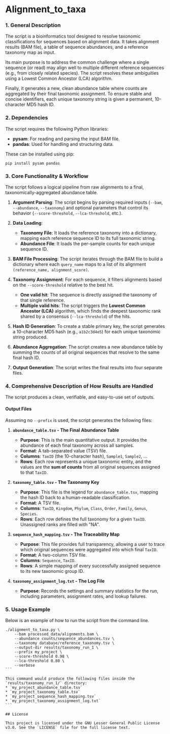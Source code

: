 # Alignment_to_taxa

### **1. General Description**

The script is a bioinformatics tool designed to resolve taxonomic classifications for sequences based on alignment data. It takes alignment results (BAM file), a table of sequence abundances, and a reference taxonomy map as input.

Its main purpose is to address the common challenge where a single sequence (or read) may align well to multiple different reference sequences (e.g., from closely related species). The script resolves these ambiguities using a Lowest Common Ancestor (LCA) algorithm.

Finally, it generates a new, clean abundance table where counts are aggregated by their final taxonomic assignment. To ensure stable and concise identifiers, each unique taxonomy string is given a permanent, 10-character MD5 hash ID.

### **2. Dependencies**

The script requires the following Python libraries:

* **pysam**: For reading and parsing the input BAM file.
* **pandas**: Used for handling and structuring data.

These can be installed using pip:

```{bash}
pip install pysam pandas
```

### **3. Core Functionality & Workflow**

The script follows a logical pipeline from raw alignments to a final, taxonomically-aggregated abundance table.

1.  **Argument Parsing**: The script begins by parsing required inputs (`--bam`, `--abundance`, `--taxonomy`) and optional parameters that control its behavior (`--score-threshold`, `--lca-threshold`, etc.).

2.  **Data Loading**:
    * **Taxonomy File**: It loads the reference taxonomy into a dictionary, mapping each reference sequence ID to its full taxonomic string.
    * **Abundance File**: It loads the per-sample counts for each unique sequence ID.

3.  **BAM File Processing**: The script iterates through the BAM file to build a dictionary where each `query_name` maps to a list of its alignment `(reference_name, alignment_score)`.

4.  **Taxonomy Assignment**: For each sequence, it filters alignments based on the `--score-threshold` relative to the best hit.
    * **One valid hit**: The sequence is directly assigned the taxonomy of that single reference.
    * **Multiple valid hits**: The script triggers the **Lowest Common Ancestor (LCA)** algorithm, which finds the deepest taxonomic rank shared by a consensus (`--lca-threshold`) of the hits.

5.  **Hash ID Generation**: To create a stable primary key, the script generates a 10-character MD5 hash (e.g., `a1b2c3d4e5`) for each unique taxonomic string produced.

6.  **Abundance Aggregation**: The script creates a new abundance table by summing the counts of all original sequences that resolve to the same final hash ID.

7.  **Output Generation**: The script writes the final results into four separate files.

### **4. Comprehensive Description of How Results are Handled**

The script produces a clean, verifiable, and easy-to-use set of outputs.

#### **Output Files**

Assuming no `--prefix` is used, the script generates the following files:

1.  **`abundance_table.tsv` - The Final Abundance Table**
    * **Purpose**: This is the main quantitative output. It provides the abundance of each final taxonomy across all samples.
    * **Format**: A tab-separated value (TSV) file.
    * **Columns**: `TaxID` (the 10-character hash), `Sample1`, `Sample2`, ...
    * **Rows**: Each row represents a unique taxonomic entity, and the values are the **sum of counts** from all original sequences assigned to that `TaxID`.

2.  **`taxonomy_table.tsv` - The Taxonomy Key**
    * **Purpose**: This file is the legend for `abundance_table.tsv`, mapping the hash ID back to a human-readable classification.
    * **Format**: A TSV file.
    * **Columns**: `TaxID`, `Kingdom`, `Phylum`, `Class`, `Order`, `Family`, `Genus`, `Species`.
    * **Rows**: Each row defines the full taxonomy for a given `TaxID`. Unassigned ranks are filled with "NA".

3.  **`sequence_hash_mapping.tsv` - The Traceability Map**
    * **Purpose**: This file provides full transparency, allowing a user to trace which original sequences were aggregated into which final `TaxID`.
    * **Format**: A two-column TSV file.
    * **Columns**: `Sequence`, `TaxID`.
    * **Rows**: A simple mapping of every successfully assigned sequence to its new taxonomic group ID.

4.  **`taxonomy_assignment_log.txt` - The Log File**
    * **Purpose**: Records the settings and summary statistics for the run, including parameters, assignment rates, and lookup failures.

### **5. Usage Example**

Below is an example of how to run the script from the command line.

````{bash}
./alignment_to_taxa.py \
    --bam processed_data/alignments.bam \
    --abundance counts/sequence_abundances.tsv \
    --taxonomy database/reference_taxonomy.tsv \
    --output-dir results/taxonomy_run_1 \
    --prefix my_project \
    --score-threshold 0.98 \
    --lca-threshold 0.80 \
    --verbose
```

This command would produce the following files inside the `results/taxonomy_run_1/` directory:
* `my_project_abundance_table.tsv`
* `my_project_taxonomy_table.tsv`
* `my_project_sequence_hash_mapping.tsv`
* `my_project_taxonomy_assignment_log.txt`
```

## License

This project is licensed under the GNU Lesser General Public License v3.0. See the `LICENSE` file for the full license text.
